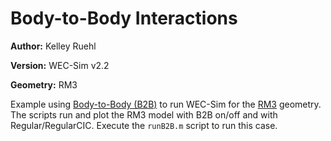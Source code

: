 # Body-to-Body Interactions

**Author:**  	Kelley Ruehl

**Version:** 	WEC-Sim v2.2

**Geometry:**	RM3

Example using [Body-to-Body (B2B)](http://wec-sim.github.io/WEC-Sim/advanced_features.html#body-to-body-interactions) to run WEC-Sim for the [RM3](http://wec-sim.github.io/WEC-Sim/tutorials.html#two-body-point-absorber-rm3) geometry. The scripts run and plot the RM3 model with B2B on/off and with Regular/RegularCIC. Execute the `runB2B.m` script to run this case. 

